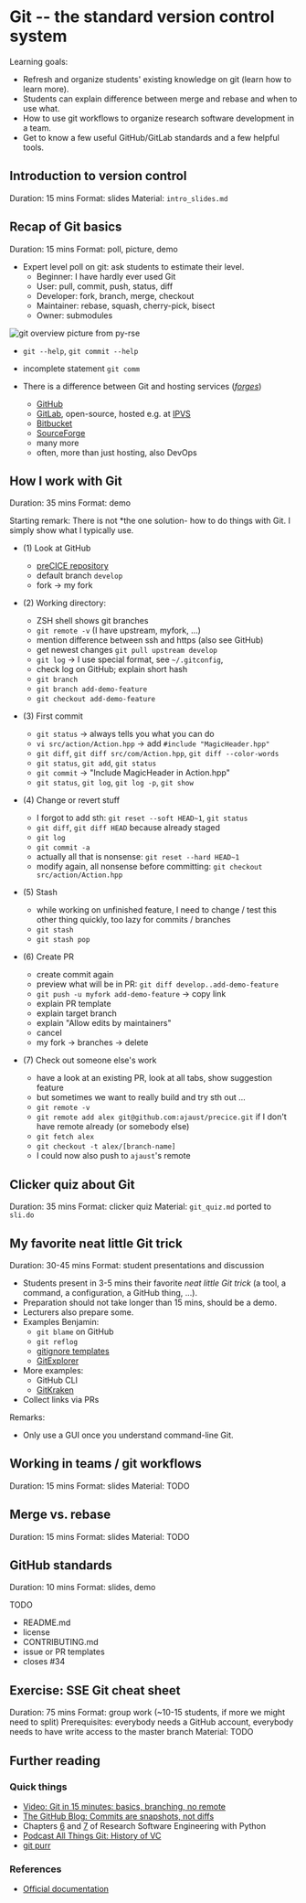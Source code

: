 # Git -- the standard version control system

Learning goals:

- Refresh and organize students' existing knowledge on git (learn how to learn more).
- Students can explain difference between merge and rebase and when to use what.
- How to use git workflows to organize research software development in a team.
- Get to know a few useful GitHub/GitLab standards and a few helpful tools.

## Introduction to version control

Duration: 15 mins
Format: slides
Material: `intro_slides.md`

## Recap of Git basics

Duration: 15 mins
Format: poll, picture, demo

- Expert level poll on git: ask students to estimate their level.
  - Beginner: I have hardly ever used Git
  - User: pull, commit, push, status, diff
  - Developer: fork, branch, merge, checkout
  - Maintainer: rebase, squash, cherry-pick, bisect
  - Owner: submodules

![git overview picture from py-rse](https://merely-useful.tech/py-rse/figures/git-cmdline/git-remote.png)

- `git --help`, `git commit --help`
- incomplete statement `git comm`

- There is a difference between Git and hosting services ([*forges*](https://en.wikipedia.org/wiki/Forge_(software)))
  - [GitHub](https://github.com/)
  - [GitLab](https://about.gitlab.com/), open-source, hosted e.g. at [IPVS](https://gitlab-sim.informatik.uni-stuttgart.de)
  - [Bitbucket](https://bitbucket.org/product/)
  - [SourceForge](https://sourceforge.net/)
  - many more
  - often, more than just hosting, also DevOps

## How I work with Git

Duration: 35 mins
Format: demo

Starting remark: There is not *the one solution- how to do things with Git. I simply show what I typically use.

- (1) Look at GitHub
  - [preCICE repository](https://github.com/precice/precice)
  - default branch `develop`
  - fork -> my fork

- (2) Working directory:
  - ZSH shell shows git branches
  - `git remote -v` (I have upstream, myfork, ...)
  - mention difference between ssh and https (also see GitHub)
  - get newest changes `git pull upstream develop`
  - `git log` -> I use special format, see `~/.gitconfig`,
  - check log on GitHub; explain short hash
  - `git branch`
  - `git branch add-demo-feature`
  - `git checkout add-demo-feature`

- (3) First commit
  - `git status` -> always tells you what you can do
  - `vi src/action/Action.hpp` -> add `#include "MagicHeader.hpp"`
  - `git diff`, `git diff src/com/Action.hpp`, `git diff --color-words`
  - `git status`, `git add`, `git status`
  - `git commit` -> "Include MagicHeader in Action.hpp"
  - `git status`, `git log`, `git log -p`, `git show`

- (4) Change or revert stuff
  - I forgot to add sth: `git reset --soft HEAD~1`, `git status`
  - `git diff`, `git diff HEAD` because already staged
  - `git log`
  - `git commit -a`
  - actually all that is nonsense: `git reset --hard HEAD~1`
  - modify again, all nonsense before committing: `git checkout src/action/Action.hpp`

- (5) Stash
  - while working on unfinished feature, I need to change / test this other thing quickly, too lazy for commits / branches
  - `git stash`
  - `git stash pop`

- (6) Create PR
  - create commit again
  - preview what will be in PR: `git diff develop..add-demo-feature`
  - `git push -u myfork add-demo-feature` -> copy link
  - explain PR template
  - explain target branch
  - explain "Allow edits by maintainers"
  - cancel
  - my fork -> branches -> delete

- (7) Check out someone else's work
  - have a look at an existing PR, look at all tabs, show suggestion feature
  - but sometimes we want to really build and try sth out ...
  - `git remote -v`
  - `git remote add alex git@github.com:ajaust/precice.git` if I don't have remote already (or somebody else)
  - `git fetch alex`
  - `git checkout -t alex/[branch-name]`
  - I could now also push to `ajaust`'s remote

## Clicker quiz about Git

Duration: 35 mins
Format: clicker quiz
Material: `git_quiz.md` ported to `sli.do`

## My favorite neat little Git trick

Duration: 30-45 mins
Format: student presentations and discussion

- Students present in 3-5 mins their favorite *neat little Git trick* (a tool, a command, a configuration, a GitHub thing, ...).
- Preparation should not take longer than 15 mins, should be a demo.
- Lecturers also prepare some.
- Examples Benjamin:
  - `git blame` on GitHub
  - `git reflog`
  - [gitignore templates](https://github.com/github/gitignore)
  - [GitExplorer](https://gitexplorer.com/)
- More examples:
  - GitHub CLI
  - [GitKraken](https://www.gitkraken.com/)
- Collect links via PRs

Remarks:

- Only use a GUI once you understand command-line Git.

## Working in teams / git workflows

Duration: 15 mins
Format: slides
Material: TODO

## Merge vs. rebase

Duration: 15 mins
Format: slides
Material: TODO

## GitHub standards

Duration: 10 mins
Format: slides, demo

TODO

- README.md
- license
- CONTRIBUTING.md
- issue or PR templates
- closes #34

## Exercise: SSE Git cheat sheet

Duration: 75 mins
Format: group work (~10-15 students, if more we might need to split)
Prerequisites: everybody needs a GitHub account, everybody needs to have write access to the master branch
Material: TODO

## Further reading

### Quick things

- [Video: Git in 15 minutes: basics, branching, no remote](https://www.youtube.com/watch?v=USjZcfj8yxE)
- [The GitHub Blog: Commits are snapshots, not diffs](https://github.blog/2020-12-17-commits-are-snapshots-not-diffs/)
- Chapters [6](https://merely-useful.tech/py-rse/git-cmdline.html) and [7](https://merely-useful.tech/py-rse/git-advanced.html) of Research Software Engineering with Python
- [Podcast All Things Git: History of VC](https://www.allthingsgit.com/episodes/the_history_of_vc_with_eric_sink.html)
- [git purr](https://girliemac.com/blog/2017/12/26/git-purr/)

### References

- [Official documentation](http://git-scm.com/doc)
